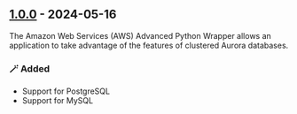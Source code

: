 ## [1.0.0] - 2024-05-16
The Amazon Web Services (AWS) Advanced Python Wrapper allows an application to take advantage of the features of clustered Aurora databases.

### :magic_wand: Added
* Support for PostgreSQL
* Support for MySQL

[1.0.0]: https://github.com/awslabs/aws-advanced-python-wrapper/releases/tag/1.0.0
